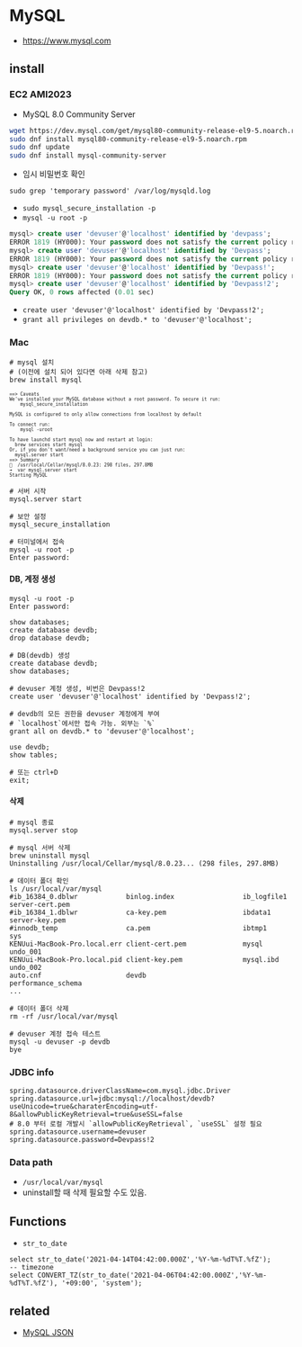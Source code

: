 # MySQL
* https://www.mysql.com

## install

### EC2 AMI2023
* MySQL 8.0 Community Server
```bash
wget https://dev.mysql.com/get/mysql80-community-release-el9-5.noarch.rpm
sudo dnf install mysql80-community-release-el9-5.noarch.rpm
sudo dnf update
sudo dnf install mysql-community-server
```
* 임시 비밀번호 확인
```
sudo grep 'temporary password' /var/log/mysqld.log
```
* `sudo mysql_secure_installation -p`
* `mysql -u root -p`

```sql
mysql> create user 'devuser'@'localhost' identified by 'devpass';
ERROR 1819 (HY000): Your password does not satisfy the current policy requirements
mysql> create user 'devuser'@'localhost' identified by 'Devpass';
ERROR 1819 (HY000): Your password does not satisfy the current policy requirements
mysql> create user 'devuser'@'localhost' identified by 'Devpass!';
ERROR 1819 (HY000): Your password does not satisfy the current policy requirements
mysql> create user 'devuser'@'localhost' identified by 'Devpass!2';
Query OK, 0 rows affected (0.01 sec)
```
* `create user 'devuser'@'localhost' identified by 'Devpass!2';`
* `grant all privileges on devdb.* to 'devuser'@'localhost';`




### Mac
```
# mysql 설치
# (이전에 설치 되어 있다면 아래 삭제 참고)
brew install mysql
```

<pre style="font-size: 8px">
==> Caveats
We've installed your MySQL database without a root password. To secure it run:
    mysql_secure_installation

MySQL is configured to only allow connections from localhost by default

To connect run:
    mysql -uroot

To have launchd start mysql now and restart at login:
  brew services start mysql
Or, if you don't want/need a background service you can just run:
  mysql.server start
==> Summary
🍺  /usr/local/Cellar/mysql/8.0.23: 298 files, 297.8MB
➜  var mysql.server start
Starting MySQL
</pre>

```
# 서버 시작
mysql.server start

# 보안 설정
mysql_secure_installation

# 터미널에서 접속
mysql -u root -p
Enter password:
```

#### DB, 계정 생성
```
mysql -u root -p
Enter password:

show databases;
create database devdb;
drop database devdb;

# DB(devdb) 생성
create database devdb;
show databases;

# devuser 계정 생성, 비번은 Devpass!2
create user 'devuser'@'localhost' identified by 'Devpass!2';

# devdb의 모든 권한을 devuser 계정에게 부여
# `localhost`에서만 접속 가능. 외부는 `%`
grant all on devdb.* to 'devuser'@'localhost';

use devdb;
show tables;

# 또는 ctrl+D
exit;
```

#### 삭제

```
# mysql 종료
mysql.server stop

# mysql 서버 삭제
brew uninstall mysql
Uninstalling /usr/local/Cellar/mysql/8.0.23... (298 files, 297.8MB)

# 데이터 폴더 확인
ls /usr/local/var/mysql
#ib_16384_0.dblwr            binlog.index                 ib_logfile1                  server-cert.pem
#ib_16384_1.dblwr            ca-key.pem                   ibdata1                      server-key.pem
#innodb_temp                 ca.pem                       ibtmp1                       sys
KENUui-MacBook-Pro.local.err client-cert.pem              mysql                        undo_001
KENUui-MacBook-Pro.local.pid client-key.pem               mysql.ibd                    undo_002
auto.cnf                     devdb                        performance_schema
...

# 데이터 폴더 삭제
rm -rf /usr/local/var/mysql
```

```
# devuser 계정 접속 테스트
mysql -u devuser -p devdb
bye
```

### JDBC info
```
spring.datasource.driverClassName=com.mysql.jdbc.Driver
spring.datasource.url=jdbc:mysql://localhost/devdb?useUnicode=true&charaterEncoding=utf-8&allowPublicKeyRetrieval=true&useSSL=false
# 8.0 부터 로컬 개발시 `allowPublicKeyRetrieval`, `useSSL` 설정 필요
spring.datasource.username=devuser
spring.datasource.password=Devpass!2
```

### Data path
* `/usr/local/var/mysql`
* uninstall할 때 삭제 필요할 수도 있음.

## Functions
* `str_to_date`

```
select str_to_date('2021-04-14T04:42:00.000Z','%Y-%m-%dT%T.%fZ');
-- timezone
select CONVERT_TZ(str_to_date('2021-04-06T04:42:00.000Z','%Y-%m-%dT%T.%fZ'), '+09:00', 'system');
```

## related
* [MySQL JSON](/mib/mysql/json)
